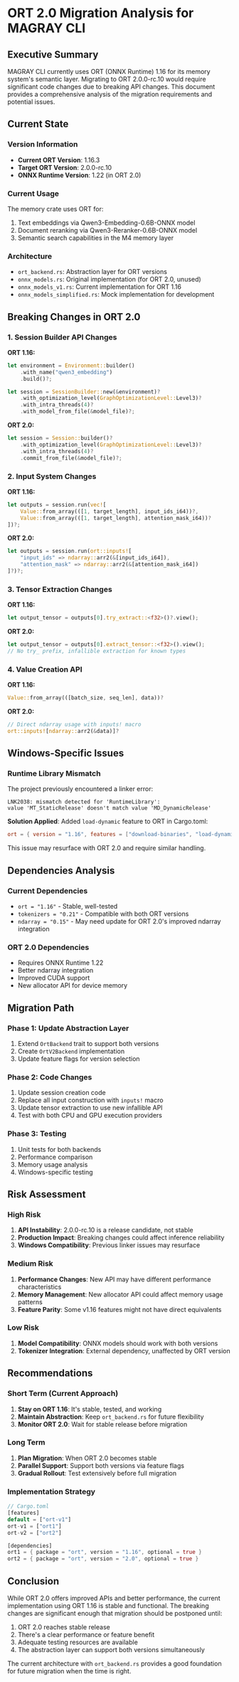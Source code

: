 # ORT 2.0 Migration Analysis for MAGRAY CLI

## Executive Summary

MAGRAY CLI currently uses ORT (ONNX Runtime) 1.16 for its memory system's semantic layer. Migrating to ORT 2.0.0-rc.10 would require significant code changes due to breaking API changes. This document provides a comprehensive analysis of the migration requirements and potential issues.

## Current State

### Version Information
- **Current ORT Version**: 1.16.3
- **Target ORT Version**: 2.0.0-rc.10
- **ONNX Runtime Version**: 1.22 (in ORT 2.0)

### Current Usage
The memory crate uses ORT for:
1. Text embeddings via Qwen3-Embedding-0.6B-ONNX model
2. Document reranking via Qwen3-Reranker-0.6B-ONNX model
3. Semantic search capabilities in the M4 memory layer

### Architecture
- `ort_backend.rs`: Abstraction layer for ORT versions
- `onnx_models.rs`: Original implementation (for ORT 2.0, unused)
- `onnx_models_v1.rs`: Current implementation for ORT 1.16
- `onnx_models_simplified.rs`: Mock implementation for development

## Breaking Changes in ORT 2.0

### 1. Session Builder API Changes
**ORT 1.16:**
```rust
let environment = Environment::builder()
    .with_name("qwen3_embedding")
    .build()?;

let session = SessionBuilder::new(&environment)?
    .with_optimization_level(GraphOptimizationLevel::Level3)?
    .with_intra_threads(4)?
    .with_model_from_file(&model_file)?;
```

**ORT 2.0:**
```rust
let session = Session::builder()?
    .with_optimization_level(GraphOptimizationLevel::Level3)?
    .with_intra_threads(4)?
    .commit_from_file(&model_file)?;
```

### 2. Input System Changes
**ORT 1.16:**
```rust
let outputs = session.run(vec![
    Value::from_array(([1, target_length], input_ids_i64))?,
    Value::from_array(([1, target_length], attention_mask_i64))?
])?;
```

**ORT 2.0:**
```rust
let outputs = session.run(ort::inputs![
    "input_ids" => ndarray::arr2(&[input_ids_i64]),
    "attention_mask" => ndarray::arr2(&[attention_mask_i64])
]?)?;
```

### 3. Tensor Extraction Changes
**ORT 1.16:**
```rust
let output_tensor = outputs[0].try_extract::<f32>()?.view();
```

**ORT 2.0:**
```rust
let output_tensor = outputs[0].extract_tensor::<f32>().view();
// No try_ prefix, infallible extraction for known types
```

### 4. Value Creation API
**ORT 1.16:**
```rust
Value::from_array(([batch_size, seq_len], data))?
```

**ORT 2.0:**
```rust
// Direct ndarray usage with inputs! macro
ort::inputs![ndarray::arr2(&data)]?
```

## Windows-Specific Issues

### Runtime Library Mismatch
The project previously encountered a linker error:
```
LNK2038: mismatch detected for 'RuntimeLibrary': 
value 'MT_StaticRelease' doesn't match value 'MD_DynamicRelease'
```

**Solution Applied**: Added `load-dynamic` feature to ORT in Cargo.toml:
```toml
ort = { version = "1.16", features = ["download-binaries", "load-dynamic"] }
```

This issue may resurface with ORT 2.0 and require similar handling.

## Dependencies Analysis

### Current Dependencies
- `ort = "1.16"` - Stable, well-tested
- `tokenizers = "0.21"` - Compatible with both ORT versions
- `ndarray = "0.15"` - May need update for ORT 2.0's improved ndarray integration

### ORT 2.0 Dependencies
- Requires ONNX Runtime 1.22
- Better ndarray integration
- Improved CUDA support
- New allocator API for device memory

## Migration Path

### Phase 1: Update Abstraction Layer
1. Extend `OrtBackend` trait to support both versions
2. Create `OrtV2Backend` implementation
3. Update feature flags for version selection

### Phase 2: Code Changes
1. Update session creation code
2. Replace all input construction with `inputs!` macro
3. Update tensor extraction to use new infallible API
4. Test with both CPU and GPU execution providers

### Phase 3: Testing
1. Unit tests for both backends
2. Performance comparison
3. Memory usage analysis
4. Windows-specific testing

## Risk Assessment

### High Risk
1. **API Instability**: 2.0.0-rc.10 is a release candidate, not stable
2. **Production Impact**: Breaking changes could affect inference reliability
3. **Windows Compatibility**: Previous linker issues may resurface

### Medium Risk
1. **Performance Changes**: New API may have different performance characteristics
2. **Memory Management**: New allocator API could affect memory usage patterns
3. **Feature Parity**: Some v1.16 features might not have direct equivalents

### Low Risk
1. **Model Compatibility**: ONNX models should work with both versions
2. **Tokenizer Integration**: External dependency, unaffected by ORT version

## Recommendations

### Short Term (Current Approach)
1. **Stay on ORT 1.16**: It's stable, tested, and working
2. **Maintain Abstraction**: Keep `ort_backend.rs` for future flexibility
3. **Monitor ORT 2.0**: Wait for stable release before migration

### Long Term
1. **Plan Migration**: When ORT 2.0 becomes stable
2. **Parallel Support**: Support both versions via feature flags
3. **Gradual Rollout**: Test extensively before full migration

### Implementation Strategy
```rust
// Cargo.toml
[features]
default = ["ort-v1"]
ort-v1 = ["ort1"]
ort-v2 = ["ort2"]

[dependencies]
ort1 = { package = "ort", version = "1.16", optional = true }
ort2 = { package = "ort", version = "2.0", optional = true }
```

## Conclusion

While ORT 2.0 offers improved APIs and better performance, the current implementation using ORT 1.16 is stable and functional. The breaking changes are significant enough that migration should be postponed until:

1. ORT 2.0 reaches stable release
2. There's a clear performance or feature benefit
3. Adequate testing resources are available
4. The abstraction layer can support both versions simultaneously

The current architecture with `ort_backend.rs` provides a good foundation for future migration when the time is right.
